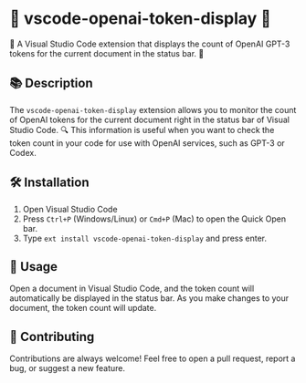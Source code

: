 # 🚀 vscode-openai-token-display 🎉

🌟 A Visual Studio Code extension that displays the count of
OpenAI GPT-3 tokens for the current document in the status bar.
🎯

## 📚 Description

The `vscode-openai-token-display` extension allows you to monitor the count of OpenAI tokens for the current document right in the status bar of Visual Studio Code. 🔍 This information is useful when you want to check the token count in your code for use with OpenAI services, such as GPT-3 or Codex.

## 🛠️ Installation

1. Open Visual Studio Code
2. Press `Ctrl+P` (Windows/Linux) or `Cmd+P` (Mac) to open the Quick Open bar.
3. Type `ext install vscode-openai-token-display` and press enter.

## 📖 Usage

Open a document in Visual Studio Code, and the token count will automatically be displayed in the status bar. As you make changes to your document, the token count will update.

## 👥 Contributing

Contributions are always welcome! Feel free to open a pull request, report a bug, or suggest a new feature.

